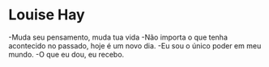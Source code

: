 # Louise Hay

-Muda seu pensamento, muda tua vida
-Não importa o que tenha acontecido no passado, hoje é um novo dia.
-Eu sou o único poder em meu mundo.
-O que eu dou, eu recebo.
